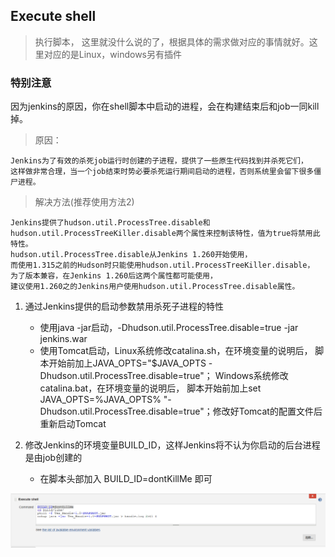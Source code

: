 ## Execute shell
>执行脚本， 这里就没什么说的了，根据具体的需求做对应的事情就好。这里对应的是Linux，windows另有插件

### 特别注意

因为jenkins的原因，你在shell脚本中启动的进程，会在构建结束后和job一同kill掉。

>原因：

    Jenkins为了有效的杀死job运行时创建的子进程，提供了一些原生代码找到并杀死它们，
    这样做非常合理，当一个job结束时势必要杀死运行期间启动的进程，否则系统里会留下很多僵尸进程。
    
>解决方法(推荐使用方法2)

    Jenkins提供了hudson.util.ProcessTree.disable和hudson.util.ProcessTreeKiller.disable两个属性来控制该特性，值为true将禁用此特性。
    hudson.util.ProcessTree.disable从Jenkins 1.260开始使用，
    而使用1.315之前的Hudson时只能使用hudson.util.ProcessTreeKiller.disable，
    为了版本兼容，在Jenkins 1.260后这两个属性都可能使用，
    建议使用1.260之的Jenkins用户使用hudson.util.ProcessTree.disable属性。
    
1. 通过Jenkins提供的启动参数禁用杀死子进程的特性
    * 使用java -jar启动，-Dhudson.util.ProcessTree.disable=true -jar jenkins.war
    * 使用Tomcat启动，Linux系统修改catalina.sh，在环境变量的说明后，
    脚本开始前加上JAVA_OPTS="$JAVA_OPTS -Dhudson.util.ProcessTree.disable=true"；
    Windows系统修改catalina.bat，在环境变量的说明后，
    脚本开始前加上set JAVA_OPTS=%JAVA_OPTS% "-Dhudson.util.ProcessTree.disable=true"；修改好Tomcat的配置文件后重新启动Tomcat

2. 修改Jenkins的环境变量BUILD_ID，这样Jenkins将不认为你启动的后台进程是由job创建的
    * 在脚本头部加入 BUILD_ID=dontKillMe 即可
    
    
![shell](/config/shell.png)